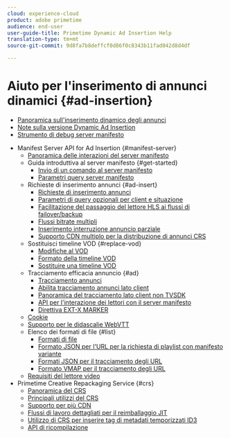 ```yaml
---
cloud: experience-cloud
product: adobe primetime
audience: end-user
user-guide-title: Primetime Dynamic Ad Insertion Help
translation-type: tm+mt
source-git-commit: 9d8fa7b8deffcf0d86f0c8343b11fad042d8d4df

---
```



# Aiuto per l&#39;inserimento di annunci dinamici {#ad-insertion}

+ [Panoramica sull&#39;inserimento dinamico degli annunci](home.md)
+ [Note sulla versione Dynamic Ad Insertion](https://docs.adobe.com/content/help/en/primetime/release-notes/ptai/ptai-19x-release-notes.html)
+ [Strumento di debug server manifesto](manifest-server-debugging-tool.md)
<!-- + [Server Side Ad Insertion debugging dashboard](ssai-debugging-dashboard.md)-->
+ Manifest Server API for Ad Insertion {#manifest-server}
   + [Panoramica delle interazioni del server manifesto](msapi-topics/ms-overview.md)
   + Guida introduttiva al server manifesto {#get-started}
      + [Invio di un comando al server manifesto](msapi-topics/ms-getting-started/ms-sending-cmd.md)
      + [Parametri query server manifesto](msapi-topics/ms-getting-started/ms-api-query-params.md)
   + Richieste di inserimento annunci {#ad-insert}
      + [Richieste di inserimento annunci](msapi-topics/ms-insert-ads/ms-ad-insert.md)
      + [Parametri di query opzionali per client e situazione](msapi-topics/ms-insert-ads/ms-api-query-param-situation.md)
      + [Facilitazione del passaggio del lettore HLS ai flussi di failover/backup](msapi-topics/ms-insert-ads/hls-switching-to-failover.md)
      + [Flussi bitrate multipli](msapi-topics/ms-insert-ads/ms-api-mbr-streams.md)
      + [Inserimento interruzione annuncio parziale](msapi-topics/ms-insert-ads/partial-ad-break-insetion.md)
      + [Supporto CDN multiplo per la distribuzione di annunci CRS](msapi-topics/ms-insert-ads/ms-api-multi-cdns-for-crs.md)
   + Sostituisci timeline VOD {#replace-vod}
      + [Modifiche al VOD](msapi-topics/ms-changes-vod-timeline/ms-replace-vod-timeline.md)
      + [Formato della timeline VOD](msapi-topics/ms-changes-vod-timeline/ms-api-timeline-format.md)
      + [Sostituire una timeline VOD](msapi-topics/ms-changes-vod-timeline/t-ms-replace-vod-timeline.md)
   + Tracciamento efficacia annuncio {#ad}
      + [Tracciamento annunci](msapi-topics/ms-at-effectiveness/ms-at-overview.md)
      + [Abilita tracciamento annunci lato client](msapi-topics/ms-at-effectiveness/ms-enable-client-side-ad-tracking.md)
      + [Panoramica del tracciamento lato client non TVSDK](msapi-topics/ms-at-effectiveness/notvsdk-csat-overview.md)
      + [API per l&#39;interazione dei lettori con il server manifesto](msapi-topics/ms-at-effectiveness/notvsdk-csat-ms-interface.md)
      + [Direttiva EXT-X MARKER](msapi-topics/ms-at-effectiveness/ms-api-playlists.md)
   + [Cookie](msapi-topics/ms-cookies.md)
   + [Supporto per le didascalie WebVTT](msapi-topics/ms-webvtt-captions.md)
   + Elenco dei formati di file {#list}
      + [Formati di file](msapi-topics/ms-list-file-formats/ms-api-file-formats.md)
      + [Formato JSON per l&#39;URL per la richiesta di playlist con manifesto variante](msapi-topics/ms-list-file-formats/ms-json-m3u8.md)
      + [Formati JSON per il tracciamento degli URL](msapi-topics/ms-list-file-formats/notvsdk-csat-sidecar.md)
      + [Formato VMAP per il tracciamento degli URL](msapi-topics/ms-list-file-formats/notvsdk-csat-vmap.md)
   + [Requisiti del lettore video](msapi-topics/ms-player-req.md)
+ Primetime Creative Repackaging Service {#crs}
   + [Panoramica del CRS](creative-repackaging-service/crs-overview.md)
   + [Principali utilizzi del CRS](creative-repackaging-service/jit-async-hls-conv.md)
   + [Supporto per più CDN](creative-repackaging-service/multi-cdn-supportt.md)
   + [Flussi di lavoro dettagliati per il reimballaggio JIT](creative-repackaging-service/jit-repackage.md)
   + [Utilizzo di CRS per inserire tag di metadati temporizzati ID3](creative-repackaging-service/inject-id3.md)
   + [API di ricompilazione](creative-repackaging-service/api-repackage.md)
